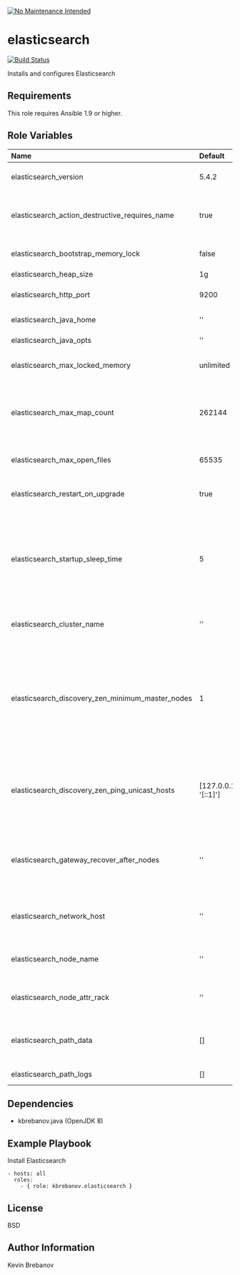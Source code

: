 [![No Maintenance Intended](http://unmaintained.tech/badge.svg)](http://unmaintained.tech/)

elasticsearch
=============

[![Build Status](https://travis-ci.org/kbrebanov/ansible-elasticsearch.svg?branch=master)](https://travis-ci.org/kbrebanov/ansible-elasticsearch)

Installs and configures Elasticsearch

Requirements
------------

This role requires Ansible 1.9 or higher.

Role Variables
--------------

| Name                                             | Default              | Description                                                                                                    |
|:-------------------------------------------------|:---------------------|:---------------------------------------------------------------------------------------------------------------|
| elasticsearch_version                            | 5.4.2                | Version of Elasticsearch to install                                                                            |
| elasticsearch_action_destructive_requires_name   | true                 | Require explicit names when deleting indices                                                                   |
| elasticsearch_bootstrap_memory_lock              | false                | Lock the memory on startup                                                                                     |
| elasticsearch_heap_size                          | 1g                   | Heap size                                                                                                      |
| elasticsearch_http_port                          | 9200                 | Set a custom port for HTTP                                                                                     |
| elasticsearch_java_home                          | ''                   | Elasticsearch Java path                                                                                        |
| elasticsearch_java_opts                          | ''                   | Additional Java OPTS                                                                                           |
| elasticsearch_max_locked_memory                  | unlimited            | Maximum locked memory size                                                                                     |
| elasticsearch_max_map_count                      | 262144               | Maximum number of VMA (Virtual Memory Areas) a process can own                                                 |
| elasticsearch_max_open_files                     | 65535                | Maximum number of open files                                                                                   |
| elasticsearch_restart_on_upgrade                 | true                 | Configure restart on package upgrade                                                                           |
| elasticsearch_startup_sleep_time                 | 5                    | The number of seconds to wait before checking if Elasticsearch started successfully as a daemon process        |
| elasticsearch_cluster_name                       | ''                   | Use a descriptive name for your cluster                                                                        |
| elasticsearch_discovery_zen_minimum_master_nodes | 1                    | Prevent the "split brain" by configuring the majority of nodes (total number of master-eligible nodes / 2 + 1) |
| elasticsearch_discovery_zen_ping_unicast_hosts   | [127.0.0.1, '[::1]'] | Pass an initial list of hosts to perform discovery when new node is started                                    |
| elasticsearch_gateway_recover_after_nodes        | ''                   | Block initial recovery after a full cluster restart until N nodes are started                                  |
| elasticsearch_network_host                       | ''                   | Set the bind address to a specific IP (IPv4 or IPv6)                                                           |
| elasticsearch_node_name                          | ''                   | Use a descriptive name for the node                                                                            |
| elasticsearch_node_attr_rack                     | ''                   | Use a descriptive name for the node rack                                                                       |
| elasticsearch_path_data                          | []                   | Paths to directories where to store the data                                                                   |
| elasticsearch_path_logs                          | []                   | Paths to log files                                                                                             |

Dependencies
------------

- kbrebanov.java (OpenJDK 8)

Example Playbook
----------------

Install Elasticsearch
```
- hosts: all
  roles:
    - { role: kbrebanov.elasticsearch }
```

License
-------

BSD

Author Information
------------------

Kevin Brebanov
